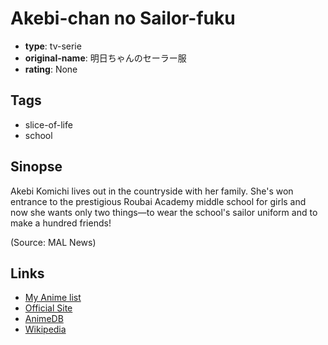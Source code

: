 # Akebi-chan no Sailor-fuku

-   **type**: tv-serie
-   **original-name**: 明日ちゃんのセーラー服
-   **rating**: None

## Tags

-   slice-of-life
-   school

## Sinopse

Akebi Komichi lives out in the countryside with her family. She's won entrance to the prestigious Roubai Academy middle school for girls and now she wants only two things—to wear the school's sailor uniform and to make a hundred friends!

(Source: MAL News)

## Links

-   [My Anime list](https://myanimelist.net/anime/48553/Akebi-chan_no_Sailor-fuku)
-   [Official Site](https://akebi-chan.jp/)
-   [AnimeDB](http://anidb.info/perl-bin/animedb.pl?show=anime&aid=16166)
-   [Wikipedia](https://ja.wikipedia.org/wiki/%E6%98%8E%E6%97%A5%E3%81%A1%E3%82%83%E3%82%93%E3%81%AE%E3%82%BB%E3%83%BC%E3%83%A9%E3%83%BC%E6%9C%8D#%E3%83%86%E3%83%AC%E3%83%93%E3%82%A2%E3%83%8B%E3%83%A1)
